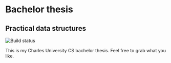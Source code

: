 # Bachelor thesis
## Practical data structures

![Build status](https://travis-ci.org/MichalPokorny/thesis.svg)

This is my Charles University CS bachelor thesis.
Feel free to grab what you like.
